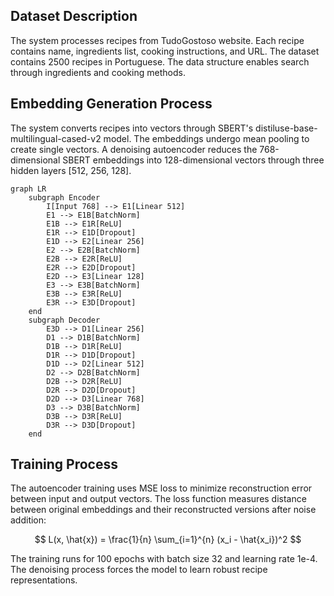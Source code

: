 ## Dataset Description
The system processes recipes from TudoGostoso website. Each recipe contains name, ingredients list, cooking instructions, and URL. The dataset contains 2500 recipes in Portuguese. The data structure enables search through ingredients and cooking methods.

## Embedding Generation Process
The system converts recipes into vectors through SBERT's distiluse-base-multilingual-cased-v2 model. The embeddings undergo mean pooling to create single vectors. A denoising autoencoder reduces the 768-dimensional SBERT embeddings into 128-dimensional vectors through three hidden layers [512, 256, 128].

```mermaid
graph LR
    subgraph Encoder
        I[Input 768] --> E1[Linear 512]
        E1 --> E1B[BatchNorm]
        E1B --> E1R[ReLU]
        E1R --> E1D[Dropout]
        E1D --> E2[Linear 256]
        E2 --> E2B[BatchNorm]
        E2B --> E2R[ReLU]
        E2R --> E2D[Dropout]
        E2D --> E3[Linear 128]
        E3 --> E3B[BatchNorm]
        E3B --> E3R[ReLU]
        E3R --> E3D[Dropout]
    end
    subgraph Decoder
        E3D --> D1[Linear 256]
        D1 --> D1B[BatchNorm]
        D1B --> D1R[ReLU]
        D1R --> D1D[Dropout]
        D1D --> D2[Linear 512]
        D2 --> D2B[BatchNorm]
        D2B --> D2R[ReLU]
        D2R --> D2D[Dropout]
        D2D --> D3[Linear 768]
        D3 --> D3B[BatchNorm]
        D3B --> D3R[ReLU]
        D3R --> D3D[Dropout]
    end
```

## Training Process
The autoencoder training uses MSE loss to minimize reconstruction error between input and output vectors. The loss function measures distance between original embeddings and their reconstructed versions after noise addition:

$$ L(x, \hat{x}) = \frac{1}{n} \sum_{i=1}^{n} (x_i - \hat{x_i})^2 $$

The training runs for 100 epochs with batch size 32 and learning rate 1e-4. The denoising process forces the model to learn robust recipe representations.